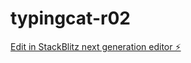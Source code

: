 # typingcat-r02

[Edit in StackBlitz next generation editor ⚡️](https://stackblitz.com/~/github.com/tamatrading/typingcat-r02)
